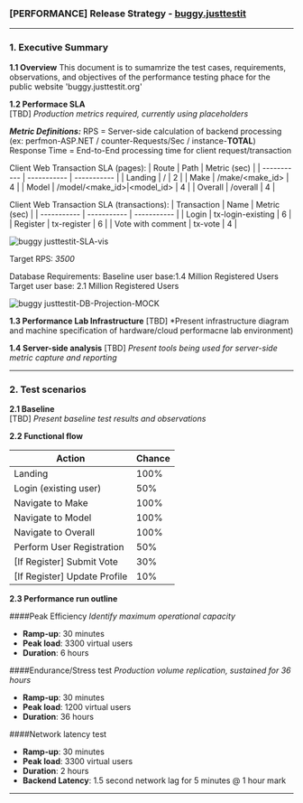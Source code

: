
### [PERFORMANCE] Release Strategy - [buggy.justtestit](https://buggy.justtestit.org)
---
### 1. Executive Summary
**1.1 Overview**
This document is to sumamrize the test cases, requirements, observations, and objectives of the performance testing phace for the public website 'buggy.justtestit.org'

**1.2 Performace SLA**  
[TBD] *Production metrics required, currently using placeholders*

***Metric Definitions:***
RPS = Server-side calculation of backend processing (ex: perfmon-ASP.NET / counter-Requests/Sec / instance-__TOTAL__)
Response Time = End-to-End processing time for client request/transaction

Client Web Transaction SLA (pages):
| Route | Path | Metric (sec) |
| ----------- | ----------- | ----------- |
| Landing | / | 2 |
| Make | /make/<make_id> | 4 |
| Model | /model/<make_id>&#124;<model_id> | 4 |
| Overall | /overall | 4 |

Client Web Transaction SLA (transactions):
| Transaction | Name | Metric (sec) |
| ----------- | ----------- | ----------- |
| Login | tx-login-existing | 6 |
| Register | tx-register | 6 |
| Vote with comment | tx-vote | 4 |

![buggy justtestit-SLA-vis](https://user-images.githubusercontent.com/6401440/136873133-84358532-3540-45d2-aa41-91e5302b4614.JPG)
  
Target RPS: *3500* 

Database Requirements:
Baseline user base:1.4 Million Registered Users
Target user base: 2.1 Million Registered Users

![buggy justtestit-DB-Projection-MOCK](https://user-images.githubusercontent.com/6401440/136873665-92d2dae7-dc58-43e1-ac02-f35ce084c971.JPG)

**1.3 Performance Lab Infrastructure**
[TBD] *Present infrastructure diagram and machine specification of hardware/cloud performacne lab environment)

**1.4 Server-side analysis**
[TBD] *Present tools being used for server-side metric capture and reporting*

---
### 2. Test scenarios
**2.1 Baseline**  
[TBD] *Present baseline test results and observations*

**2.2 Functional flow**   

| Action| Chance |
| ----------- | ----------- |
| Landing | 100% |
| Login (existing user) | 50% |
| Navigate to Make | 100% |
| Navigate to Model | 100% |
| Navigate to Overall | 100% |
| Perform User Registration | 50% |
| [If Register] Submit Vote | 30% |
| [If Register] Update Profile | 10% |

**2.3 Performance run outline**  

####Peak Efficiency
*Identify maximum operational capacity*
 - **Ramp-up**: 30 minutes
 - **Peak load**: 3300 virtual users
 - **Duration**: 6 hours

####Endurance/Stress test
*Production volume replication, sustained for 36 hours*
 - **Ramp-up**: 30 minutes
 - **Peak load**: 1200 virtual users
 - **Duration**: 36 hours

####Network latency test
 - **Ramp-up**: 30 minutes
 - **Peak load**: 3300 virtual users
 - **Duration**: 2 hours
 - **Backend Latency**: 1.5 second network lag for 5 minutes @ 1 hour mark
---
